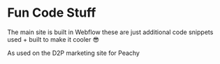 # Fun Code Stuff
The main site is built in Webflow these are just additional code snippets used + built to make it cooler 😎

As used on the D2P marketing site for Peachy 
